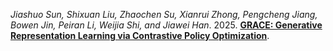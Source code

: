 *Jiashuo Sun, Shixuan Liu, Zhaochen Su, Xianrui Zhong, Pengcheng Jiang, Bowen Jin, Peiran Li, Weijia Shi, and Jiawei Han*. 2025. [**GRACE: Generative Representation Learning via Contrastive Policy Optimization**](https://arxiv.org/abs/2510.04506).
